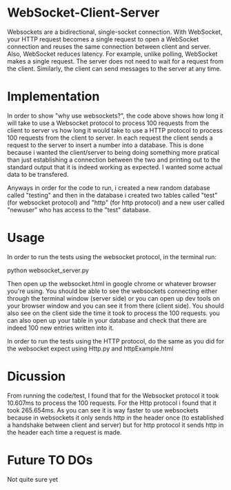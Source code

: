 # WebSocket-Client-Server

Websockets are a bidirectional, single-socket connection. With WebSocket, your HTTP request becomes a single request to open a WebSocket connection and reuses the same connection between client and server. Also, WebSocket reduces latency. For example, unlike polling, WebSocket makes a single request. The server does not need to wait for a request from the client. Similarly, the client can send messages to the server at any time.

# Implementation 
In order to show "why use websockets?", the code above shows how long it will take to use a Websocket protocol to process 100 requests from the client to server vs how long it would take to use a HTTP protocol to process 100 requests from the client to server. In each request the client sends a request to the server to insert a number into a database. This is done because i wanted the client/server to being doing something more pratical than just establishing a connection between the two and printing out to the standard output that it is indeed working as expected. I wanted some actual data to be transfered.

Anyways in order for the code to run, i created a new random database called "testing" and then in the database i created two tables called "test" (for websocket protocol) and "http" (for http protocol) and a new user called "newuser" who has access to the "test" database. 

# Usage

In order to run the tests using the websocket protocol, in the terminal run:

python websocket_server.py

Then open up the websocket.html in google chrome or whatever browser you're using. You should be able to see the websockets connecting either through the terminal window (server side) or you can open up dev tools on your browser window and you can see it from there (client side). You should also see on the client side the time it took to process the 100 requests. you can also open up your table in your database and check that there are indeed 100 new entries written into it. 

In order to run the tests using the HTTP protocol, do the same as you did for the websocket expect using Http.py and httpExample.html

# Dicussion
From running the code/test, I found that for the Websocket protocol it took 10.607ms to process the 100 requests. For the Http protocol i found that it took 265.654ms. As you can see it is way faster to use websockets because in websockets it only sends http in the header once (to established a handshake between client and server) but for http protocol it sends http in the header each time a request is made.

# Future TO DOs
Not quite sure yet

